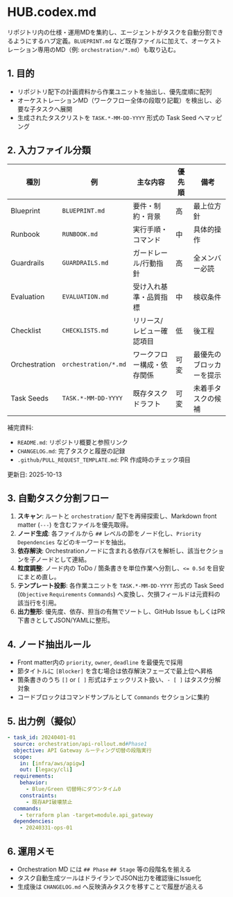 # HUB.codex.md

リポジトリ内の仕様・運用MDを集約し、エージェントがタスクを自動分割できるようにするハブ定義。`BLUEPRINT.md` など既存ファイルに加えて、オーケストレーション専用のMD（例: `orchestration/*.md`）も取り込む。

## 1. 目的

- リポジトリ配下の計画資料から作業ユニットを抽出し、優先度順に配列
- オーケストレーションMD（ワークフロー全体の段取り記載）を検出し、必要な子タスクへ展開
- 生成されたタスクリストを `TASK.*-MM-DD-YYYY` 形式の Task Seed へマッピング

## 2. 入力ファイル分類

| 種別 | 例 | 主な内容 | 優先順 | 備考 |
| --- | --- | --- | --- | --- |
| Blueprint | `BLUEPRINT.md` | 要件・制約・背景 | 高 | 最上位方針
| Runbook | `RUNBOOK.md` | 実行手順・コマンド | 中 | 具体的操作
| Guardrails | `GUARDRAILS.md` | ガードレール/行動指針 | 高 | 全メンバー必読
| Evaluation | `EVALUATION.md` | 受け入れ基準・品質指標 | 中 | 検収条件
| Checklist | `CHECKLISTS.md` | リリース/レビュー確認項目 | 低 | 後工程
| Orchestration | `orchestration/*.md` | ワークフロー構成・依存関係 | 可変 | 最優先のブロッカーを提示
| Task Seeds | `TASK.*-MM-DD-YYYY` | 既存タスクドラフト | 可変 | 未着手タスクの候補

補完資料:

- `README.md`: リポジトリ概要と参照リンク
- `CHANGELOG.md`: 完了タスクと履歴の記録
- `.github/PULL_REQUEST_TEMPLATE.md`: PR 作成時のチェック項目

更新日: 2025-10-13

## 3. 自動タスク分割フロー

1. **スキャン**: ルートと `orchestration/` 配下を再帰探索し、Markdown front matter (`---`) を含むファイルを優先取得。
2. **ノード生成**: 各ファイルから `##` レベルの節をノード化し、`Priority` `Dependencies` などのキーワードを抽出。
3. **依存解決**: Orchestrationノードに含まれる依存パスを解析し、該当セクションを子ノードとして連結。
4. **粒度調整**: ノード内の ToDo / 箇条書きを単位作業へ分割し、`<= 0.5d` を目安にまとめ直し。
5. **テンプレート投影**: 各作業ユニットを `TASK.*-MM-DD-YYYY` 形式の Task Seed (`Objective` `Requirements` `Commands`) へ変換し、欠損フィールドは元資料の該当行を引用。
6. **出力整形**: 優先度、依存、担当の有無でソートし、GitHub Issue もしくはPR下書きとしてJSON/YAMLに整形。

## 4. ノード抽出ルール

- Front matter内の `priority`, `owner`, `deadline` を最優先で採用
- 節タイトルに `[Blocker]` を含む場合は依存解決フェーズで最上位へ昇格
- 箇条書きのうち `[]` or `[ ]` 形式はチェックリスト扱い、`- [ ]` はタスク分解対象
- コードブロックはコマンドサンプルとして `Commands` セクションに集約

## 5. 出力例（擬似）

```yaml
- task_id: 20240401-01
  source: orchestration/api-rollout.md#Phase1
  objective: API Gateway ルーティング切替の段階実行
  scope:
    in: [infra/aws/apigw]
    out: [legacy/cli]
  requirements:
    behavior:
      - Blue/Green 切替時にダウンタイム0
    constraints:
      - 既存API破壊禁止
  commands:
    - terraform plan -target=module.api_gateway
  dependencies:
    - 20240331-ops-01
```

## 6. 運用メモ

- Orchestration MD には `## Phase` `## Stage` 等の段階名を揃える
- タスク自動生成ツールはドライランでJSON出力を確認後にIssue化
- 生成後は `CHANGELOG.md` へ反映済みタスクを移すことで履歴が追える

